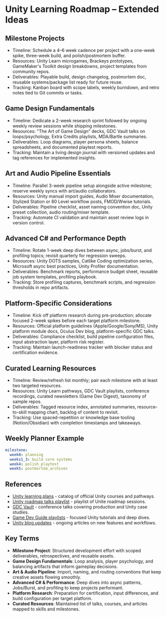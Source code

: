 # Unity Learning Roadmap – Extended Ideas

## Milestone Projects
- Timeline: Schedule a 4–6 week cadence per project with a one-week spike, three-week build, and polish/postmortem buffer.
- Resources: Unity Learn microgames, Brackeys prototypes, GameMaker's Toolkit design breakdowns, project templates from community repos.
- Deliverables: Playable build, design changelog, postmortem doc, reusable systems/package list ready for future reuse.
- Tracking: Kanban board with scope labels, weekly burndown, and retro notes tied to Git commits or tasks.

## Game Design Fundamentals
- Timeline: Dedicate a 2-week research sprint followed by ongoing weekly review sessions while shipping milestones.
- Resources: "The Art of Game Design" decks, GDC Vault talks on loops/psychology, Extra Credits playlists, MDA/Bartle summaries.
- Deliverables: Loop diagrams, player persona sheets, balance spreadsheets, and documented playtest reports.
- Tracking: Maintain a living design journal with versioned updates and tag references for implemented insights.

## Art and Audio Pipeline Essentials
- Timeline: Parallel 3-week pipeline setup alongside active milestone; reserve weekly syncs with art/audio collaborators.
- Resources: Unity manual import guides, Audio Mixer documentation, Stylized Station or 80 Level workflow posts, FMOD/Wwise tutorials.
- Deliverables: Pipeline checklist, asset naming convention doc, Unity preset collection, audio routing/mixer template.
- Tracking: Automate CI validation and maintain asset review logs in version control.

## Advanced C# and Performance Depth
- Timeline: Rotate 1-week deep dives between async, jobs/burst, and profiling topics; revisit quarterly for regression sweeps.
- Resources: Unity DOTS samples, Catlike Coding optimization series, Microsoft async best practices, Unity Profiler documentation.
- Deliverables: Benchmark reports, performance budget sheet, reusable job system templates, profiling playbook.
- Tracking: Store profiling captures, benchmark scripts, and regression thresholds in repo artifacts.

## Platform-Specific Considerations
- Timeline: Kick off platform research during pre-production; allocate focused 2-week spikes before each target platform milestone.
- Resources: Official platform guidelines (Apple/Google/Sony/MS), Unity platform module docs, Oculus Dev blog, platform-specific GDC talks.
- Deliverables: Compliance checklist, build pipeline configuration files, input abstraction layer, platform risk register.
- Tracking: Maintain launch-readiness tracker with blocker status and certification evidence.

## Curated Learning Resources
- Timeline: Review/refresh list monthly; pair each milestone with at least two targeted resources.
- Resources: Unity Learn pathways, GDC Vault playlists, conference recordings, curated newsletters (Game Dev Digest), taxonomy of sample repos.
- Deliverables: Tagged resource index, annotated summaries, resource-to-skill mapping chart, backlog of content to revisit.
- Tracking: Use spaced-repetition or knowledge base tooling (Notion/Obsidian) with completion timestamps and takeaways.

## Weekly Planner Example
```yaml
milestone:
  week0: planning
  weeks1_3: build core systems
  week4: polish_playtest
  week5: postmortem_archives
```






## References
- [Unity learning plans](https://learn.unity.com/) - catalog of official Unity courses and pathways.
- [Unity roadmap talks playlist](https://www.youtube.com/playlist?list=PLX2vGYjWbI0SDfFVGHjnoYzo-L6C8dC1L) - playlist of Unite roadmap sessions.
- [GDC Vault](https://www.gdcvault.com/) - conference talks covering production and Unity case studies.
- [Game Dev Guide playlists](https://www.youtube.com/c/gamedevguide/playlists) - focused Unity tutorials and deep dives.
- [Unity blog updates](https://blog.unity.com/) - ongoing articles on new features and workflows.
## Key Terms
- **Milestone Project**: Structured development effort with scoped deliverables, retrospectives, and reusable assets.
- **Game Design Fundamentals**: Loop analysis, player psychology, and balancing artifacts that inform gameplay decisions.
- **Art & Audio Pipeline**: Import, naming, and routing conventions that keep creative assets flowing smoothly.
- **Advanced C# & Performance**: Deep dives into async patterns, Jobs/Burst, and profiling to keep projects performant.
- **Platform Research**: Preparation for certification, input differences, and build configuration per target platform.
- **Curated Resources**: Maintained list of talks, courses, and articles mapped to skills and milestones.
